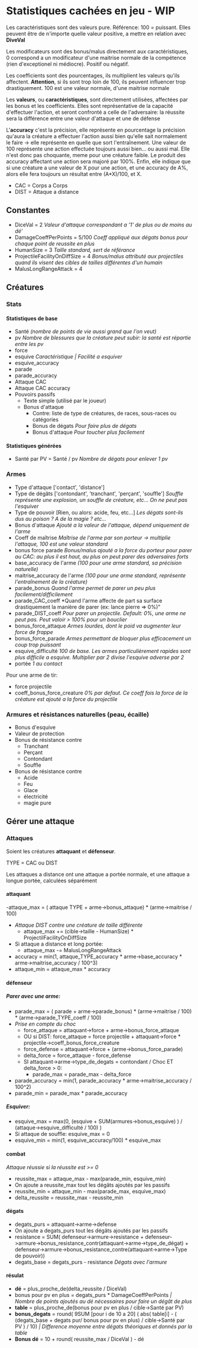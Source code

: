 # Statistiques cachées en jeu - WIP

Les caractéristiques sont des valeurs pure. Référence: 100 = puissant. Elles peuvent être de n'importe quelle valeur positive, a mettre en relation avec **DiveVal**

Les modificateurs sont des bonus/malus directement aux caractéristiques, 0 correspond a un modificateur d'une maitrise normale de la compétence (rien d'exceptionel ni médiocre). Positif ou négatif.

Les coefficients sont des pourcentages, ils multiplient les valeurs qu'ils affectent. **Attention**, si ils sont trop loin de 100, ils peuvent influencer trop drastiquement. 100 est une valeur normale, d'une maitrise normale

Les **valeurs**, ou **caractéristiques**, sont directement utilisées, affectées par les bonus et les coefficients. Elles sont représentative de la capacité d'effectuer l'action, et seront confronté a celle de l'adversaire: la réussite sera la différence entre une valeur d'attaque et une de défense

L'**accuracy** c'est la précision, elle représente en pourcentage la précision qu'aura la créature a effectuer l'action aussi bien qu'elle sait normalement le faire -> elle représente en quelle que sort l'entraînement. Une valeur de 100 représente une action effectuée toujours aussi bien... ou aussi mal. Elle n'est donc pas choquante, meme pour une créature faible. Le produit des accuracy affectant une action sera majoré par 100%. Enfin, elle indique que si une créature a une valeur de X pour une action, et une accuracy de A%, alors elle fera toujours un résultat entre (A*X)/100, et X.

- CAC = Corps a Corps
- DIST = Attaque a distance

## Constantes

- DiceVal = 2 *Valeur d'attaque correspondant a '1' de plus ou de moins au dé'*
- DamageCoeffPerPoints = 5/100 *Coeff appliqué aux dégats bonus pour chaque point de reussite en plus*
- HumanSize = 3 *Taille standard, sert de référance*
- ProjectileFacilityOnDiffSize = 4 *Bonus/malus attributé aux projectiles quand ils visent des cibles de tailles différentes d'un humain*
- MalusLongRangeAttack = 4

## Créatures

### Stats

#### Statistiques de base

- Santé *(nombre de points de vie aussi grand que l'on veut)*
- pv *Nombre de blessures que la créature peut subir: la santé est répartie entre les pv*
- force
- esquive *Caractéristique | Facilité a esquiver*
- esquive_accuracy 
- parade
- parade_accuracy
- Attaque CAC
- Attaque CAC accuracy
- Pouvoirs passifs
	- Texte simple (utilisé par le joueur)
	- Bonus d'attaque
		- Contre: liste de type de créatures, de races, sous-races ou catégories
		- Bonus de dégats *Pour faire plus de dégats*
		- Bonus d'attaque *Pour toucher plus facilement*

#### Statistiques générées

- Santé par PV = Santé / pv *Nombre de dégats pour enlever 1 pv*

### Armes

- Type d'attaque ['contact', 'distance']
- Type de dégâts ['contondant', 'tranchant', 'perçant', 'souffle'] *Souffle représente une explosion, un souffle de créature, etc... On ne peut pas l'esquiver*
- Type de pouvoir [Rien, ou alors: acide, feu, etc...] *Les dégats sont-ils dus au poison ? A de la magie ? etc...*
- Bonus d'attaque *Ajouté a la valeur de l'attaque, dépend uniquement de l'arme*
- Coeff de maîtrise *Maîtrise de l'arme par son porteur -> multiplie l'attaque, 100 est une valeur standard*
- bonus force parade *Bonus/malus ajouté a la force du porteur pour parer au CAC: au plus il est haut, au plus on peut parer des adversaires forts*
- base_accuracy de l'arme *(100 pour une arme standard, sa précision naturelle)*
- maitrise_accuracy de l'arme *(100 pour une arme standard, représente l'entraînement de la créature)*
- parade_bonus *Quand l'arme permet de parer un peu plus facilement/difficilement*
- parade_CAC_coeff *Quand l'arme affecte de part sa surface drastiquement la manière de parer (ex: lance pierre => 0%)"
- parade_DIST_coeff *Pour parer un projectile. Default: 0%, une arme ne peut pas. Peut valoir > 100% pour un bouclier*
- bonus_force_attaque *Armes lourdes, dont le poid va augmenter leur force de frappe*
- bonus_force_parade *Armes permettant de bloquer plus efficacement un coup trop puissant*
- esquive_difficulté *100 de base. Les armes particulièrement rapides sont plus difficile a esquive. Multiplier par 2 divise l'esquive adverse par 2*
- portée *1 au contact*

Pour une arme de tir:

- force projectile
- coeff_bonus_force_creature *0% par defaut. Ce coeff fois la force de la créature est ajouté a la force du projectile*

### Armures et résistances naturelles (peau, écaille)

- Bonus d'esquive
- Valeur de protection
- Bonus de résistance contre
	- Tranchant
	- Perçant
	- Contondant
	- Souffle
- Bonus de résistance contre
	- Acide
	- Feu
	- Glace
	- électricité
	- magie pure

## Gérer une attaque

### Attaques

Soient les créatures **attaquant** et **défenseur**.

TYPE = CAC ou DIST

Les attaques a distance ont une attaque a portée normale, et une attaque a longue portée, calculées séparément

#### attaquant

-attaque_max = ( attaque TYPE + arme->bonus_attaque) * (arme->maitrise / 100)
- *Attaque DIST contre une créature de taille différente*
	- attaque_max += (cible->taille - HumanSize) * ProjectilFacilityOnDiffSize
- Si attaque a distance et long portée:
	- attaque_max -= MalusLongRangeAttack
- accuracy = min(1, attaque_TYPE_accuracy * arme->base_accuracy * arme->maitrise_accuracy / 100^3) 
- attaque_min = attaque_max * accuracy

#### défenseur

##### Parer avec une arme:

- parade_max = ( parade + arme->parade_bonus) * (arme->maitrise / 100) * (arme->parade_TYPE_coeff / 100)
- *Prise en compte du choc*
	- force_attaque = attaquant->force + arme->bonus_force_attaque
	- OU si DIST: force_attaque = force projectile + attaquant->force * projectile->coeff_bonus_force_creature
	-  force_defense = attaquant->force + (arme->bonus_force_parade)
	- delta_force = force_attaque - force_defense
	- SI attaquant->arme->type_de_degats = contondant / Choc ET delta_force > 0:
		- parade_max  = parade_max - delta_force
- parade_accuracy = min(1, parade_accuracy * arme->maitrise_accuracy / 100^2)
- parade_min = parade_max * parade_accuracy


##### Esquiver:
- esquive_max = max(0, (esquive + SUM(armures->bonus_esquive) )  / (attaque->esquive_difficulté / 100) )
- Si attaque de souffle: esquive_max = 0
- esquive_min = min(1, esquive_accuracy/100) * esquive_max

#### combat
*Attaque réussie si la réussite est >= 0*

- reussite_max = attaque_max - max(parade_min, esquive_min)
- On ajoute a reussite_max tout les dégâts ajoutés par les passifs
- reussite_min = attaque_min - max(parade_max, esquive_max)
- delta_reussite = reussite_max - reussite_min

#### dégats
- degats_purs = attaquant->arme->defense
- On ajoute a degats_purs tout les dégâts ajoutés par les passifs
- resistance = SUM( defenseur->armure->resistance + defenseur->armure->bonus_resistance_contr(attaquant->arme->type_de_dégat) + defenseur->armure->bonus_resistance_contre(attaquant->arme->Type de pouvoir))
- degats_base = degats_purs - resistance *Dégats avec l'armure*

####  résulat
- **dé** = plus_proche_de(delta_reussite / DiceVal)
- bonus pour pv en plus  = degats_purs * DamageCoeffPerPoints *| Nombre de points ajoutés au dé nécessaires pour faire un dégât de plus*
- **table** = plus_proche_de(bonus pour pv en plus / cible->Santé par PV)
- **bonus_degats** = round( 9SUM [pour i de 10 a 20] ( abs( table[i] - ( (degats_base + degats pur/ bonus pour pv en plus) / cible->Santé par PV ) / 10) *| Difference moyenne entre dégats théoriques et donnés par la table*
- **Bonus dé** = 10 + round( reussite_max / DiceVal ) - dé



































